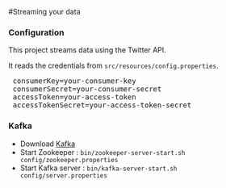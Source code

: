 #Streaming your data

### Configuration
This project streams data using the Twitter API.

It reads the credentials from `src/resources/config.properties`. 

<pre>
 consumerKey=your-consumer-key
 consumerSecret=your-consumer-secret
 accessToken=your-access-token
 accessTokenSecret=your-access-token-secret
</pre> 

### Kafka

* Download [Kafka](https://kafka.apache.org/downloads)
* Start Zookeeper : `bin/zookeeper-server-start.sh config/zookeeper.properties`
* Start Kafka server : `bin/kafka-server-start.sh config/server.properties`

